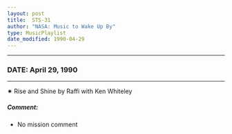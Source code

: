 ```yaml
---
layout: post
title:  STS-31
author: "NASA: Music to Wake Up By"
type: MusicPlaylist
date_modified: 1990-04-29
---
```


----
### DATE: April 29, 1990
----
✷ Rise and Shine by Raffi with Ken Whiteley

##### Comment:
* No mission comment
